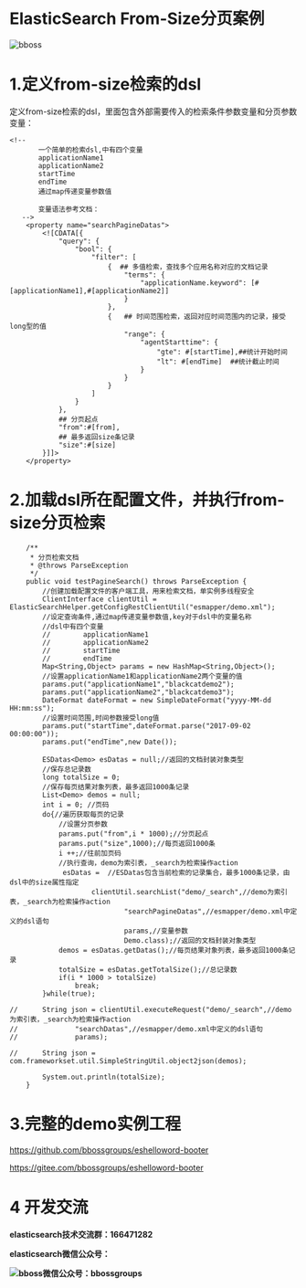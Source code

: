 # ElasticSearch From-Size分页案例

![bboss](https://static.oschina.net/uploads/user/47/94045_50.jpg?t=1386945037000)

 



# 1.定义from-size检索的dsl

定义from-size检索的dsl，里面包含外部需要传入的检索条件参数变量和分页参数变量： 

```
<!--
       一个简单的检索dsl,中有四个变量
       applicationName1
       applicationName2
       startTime
       endTime
       通过map传递变量参数值

       变量语法参考文档：
   -->
    <property name="searchPagineDatas">
        <![CDATA[{
            "query": {
                "bool": {
                    "filter": [
                        {  ## 多值检索，查找多个应用名称对应的文档记录
                            "terms": {
                                "applicationName.keyword": [#[applicationName1],#[applicationName2]]
                            }
                        },
                        {   ## 时间范围检索，返回对应时间范围内的记录，接受long型的值
                            "range": {
                                "agentStarttime": {
                                    "gte": #[startTime],##统计开始时间
                                    "lt": #[endTime]  ##统计截止时间
                                }
                            }
                        }
                    ]
                }
            },
            ## 分页起点
            "from":#[from],
            ## 最多返回size条记录
            "size":#[size]
        }]]>
    </property>
```

# 2.加载dsl所在配置文件，并执行from-size分页检索

```
    /**
	 * 分页检索文档
	 * @throws ParseException
	 */
	public void testPagineSearch() throws ParseException {
		//创建加载配置文件的客户端工具，用来检索文档，单实例多线程安全
		ClientInterface clientUtil = ElasticSearchHelper.getConfigRestClientUtil("esmapper/demo.xml");
		//设定查询条件,通过map传递变量参数值,key对于dsl中的变量名称
		//dsl中有四个变量
		//        applicationName1
		//        applicationName2
		//        startTime
		//        endTime
		Map<String,Object> params = new HashMap<String,Object>();
		//设置applicationName1和applicationName2两个变量的值
		params.put("applicationName1","blackcatdemo2");
		params.put("applicationName2","blackcatdemo3");
		DateFormat dateFormat = new SimpleDateFormat("yyyy-MM-dd HH:mm:ss");
		//设置时间范围,时间参数接受long值
		params.put("startTime",dateFormat.parse("2017-09-02 00:00:00"));
		params.put("endTime",new Date());	
		 
		ESDatas<Demo> esDatas = null;//返回的文档封装对象类型
		//保存总记录数
		long totalSize = 0;
		//保存每页结果对象列表，最多返回1000条记录
		List<Demo> demos = null;
		int i = 0; //页码
		do{//遍历获取每页的记录
			//设置分页参数
			params.put("from",i * 1000);//分页起点
			params.put("size",1000);//每页返回1000条
			i ++;//往前加页码
			//执行查询，demo为索引表，_search为检索操作action
			 esDatas =  //ESDatas包含当前检索的记录集合，最多1000条记录，由dsl中的size属性指定
					clientUtil.searchList("demo/_search",//demo为索引表，_search为检索操作action
							"searchPagineDatas",//esmapper/demo.xml中定义的dsl语句
							params,//变量参数
							Demo.class);//返回的文档封装对象类型
			demos = esDatas.getDatas();//每页结果对象列表，最多返回1000条记录
			totalSize = esDatas.getTotalSize();//总记录数
			if(i * 1000 > totalSize)
				break;
		}while(true);

//		String json = clientUtil.executeRequest("demo/_search",//demo为索引表，_search为检索操作action
//				"searchDatas",//esmapper/demo.xml中定义的dsl语句
//				params);

//		String json = com.frameworkset.util.SimpleStringUtil.object2json(demos);

		System.out.println(totalSize);
	}
```



# 3.完整的demo实例工程

<https://github.com/bbossgroups/eshelloword-booter>

<https://gitee.com/bbossgroups/eshelloword-booter>



# 4 开发交流

**elasticsearch技术交流群：166471282**

**elasticsearch微信公众号：**

**![bboss微信公众号：bbossgroups](https://static.oschina.net/uploads/space/2017/0617/094201_QhWs_94045.jpg)**
